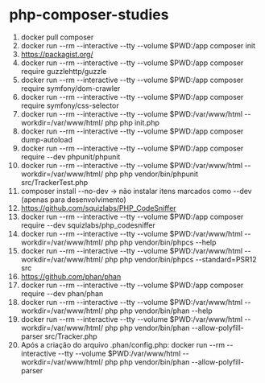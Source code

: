 # php-composer-studies

01. docker pull composer
02. docker run --rm --interactive --tty --volume $PWD:/app composer init
03. https://packagist.org/
04. docker run --rm --interactive --tty --volume $PWD:/app composer require guzzlehttp/guzzle
05. docker run --rm --interactive --tty --volume $PWD:/app composer require symfony/dom-crawler
06. docker run --rm --interactive --tty --volume $PWD:/app composer require symfony/css-selector
07. docker run --rm --interactive --tty --volume $PWD:/var/www/html --workdir=/var/www/html/ php php init.php
08. docker run --rm --interactive --tty --volume $PWD:/app composer dump-autoload
09. docker run --rm --interactive --tty --volume $PWD:/app composer require --dev phpunit/phpunit
10. docker run --rm --interactive --tty --volume $PWD:/var/www/html --workdir=/var/www/html/ php php vendor/bin/phpunit src/TrackerTest.php
11. composer install --no-dev -> não instalar itens marcados como --dev (apenas para desenvolvimento)
12. https://github.com/squizlabs/PHP_CodeSniffer
13. docker run --rm --interactive --tty --volume $PWD:/app composer require --dev squizlabs/php_codesniffer
14. docker run --rm --interactive --tty --volume $PWD:/var/www/html --workdir=/var/www/html/ php php vendor/bin/phpcs --help
15. docker run --rm --interactive --tty --volume $PWD:/var/www/html --workdir=/var/www/html/ php php vendor/bin/phpcs --standard=PSR12 src
16. https://github.com/phan/phan
17. docker run --rm --interactive --tty --volume $PWD:/app composer require --dev phan/phan
18. docker run --rm --interactive --tty --volume $PWD:/var/www/html --workdir=/var/www/html/ php php vendor/bin/phan --help
19. docker run --rm --interactive --tty --volume $PWD:/var/www/html --workdir=/var/www/html/ php php vendor/bin/phan --allow-polyfill-parser src/Tracker.php
20. Após a criação do arquivo .phan/config.php: docker run --rm --interactive --tty --volume $PWD:/var/www/html --workdir=/var/www/html/ php php vendor/bin/phan --allow-polyfill-parser